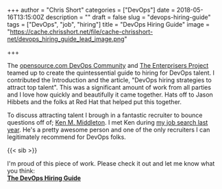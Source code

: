 +++
author = "Chris Short"
categories = ["DevOps"]
date = 2018-05-16T13:15:00Z
description = ""
draft = false
slug = "devops-hiring-guide"
tags = ["DevOps", "job", "hiring"]
title = "DevOps Hiring Guide"
image = "https://cache.chrisshort.net/file/cache-chrisshort-net/devops_hiring_guide_lead_image.png"

+++

The [opensource.com DevOps Community](https://opensource.com/devops-team) and [The Enterprisers Project](https://enterprisersproject.com/) teamed up to create the quintessential guide to hiring for DevOps talent. I contributed the Introduction and the article, "DevOps hiring strategies to attract top talent". This was a significant amount of work from all parties and I love how quickly and beautifully it came together. Hats off to Jason Hibbets and the folks at Red Hat that helped put this together.

To discuss attracting talent I brough in a fantastic recruiter to bounce questions off of; [Ken M. Middleton](https://twitter.com/kenmmiddleton). I met Ken during [my job search last year](/leaving-bankrate/). He's a pretty awesome person and one of the only recruiters I can legitimately recommend for DevOps folks.

{{< sib >}}

I'm proud of this piece of work. Please check it out and let me know what you think:  
[**The DevOps Hiring Guide**](https://opensource.com/downloads/devops-hiring-guide/toc)
